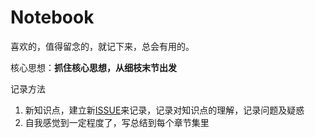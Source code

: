 # Notebook

喜欢的，值得留念的，就记下来，总会有用的。

核心思想：**抓住核心思想，从细枝末节出发**

记录方法
1. 新知识点，建立新[ISSUE](https://github.com/peteryuanpan/notebook/issues)来记录，记录对知识点的理解，记录问题及疑惑
2. 自我感觉到一定程度了，写总结到每个章节集里
